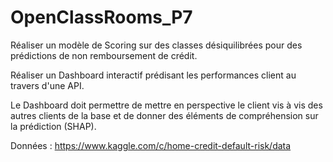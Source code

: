 # OpenClassRooms_P7

Réaliser un modèle de Scoring sur des classes désiquilibrées pour des prédictions de non remboursement de crédit.

Réaliser un Dashboard interactif prédisant les performances client au travers d'une API.

Le Dashboard doit permettre de mettre en perspective le client vis à vis des autres clients de la base et de donner des éléments de compréhension sur la prédiction (SHAP).

Données : https://www.kaggle.com/c/home-credit-default-risk/data
